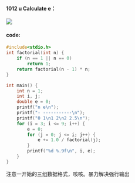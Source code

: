 #### 1012 u Calculate e：

![](https://raw.githubusercontent.com/wcowboy/Photos/master/ACM/1012%20u%20Calculate%20e.png?token=Ae6Xb1q5qMeAjV0yMsRuTSSTSKVFYs0oks5cTHgawA%3D%3D)

#### code:

```c
#include<stdio.h>
int factorial(int n) {
	if (n == 1 || n == 0)
		return 1;
	return factorial(n - 1) * n;
}

int main() {
	int n = 1;
	int i, j;
	double e = 0;
	printf("n e\n");
	printf("- -----------\n");
	printf("0 1\n1 2\n2 2.5\n");
	for (i = 3; i <= 9; i++) {
		e = 0;
		for (j = 0; j <= i; j++) {
			e += 1.0 / factorial(j);
		}
		printf("%d %.9f\n", i, e);
	}
}
```

注意一开始的三组数据格式，咳咳。暴力解决强行输出